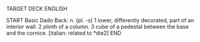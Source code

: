 TARGET DECK
ENGLISH

START
Basic
Dado
Back: n. (pl. -s) 1 lower, differently decorated, part of an interior wall. 2 plinth of a column. 3 cube of a pedestal between the base and the cornice. [italian: related to *die2]
END
